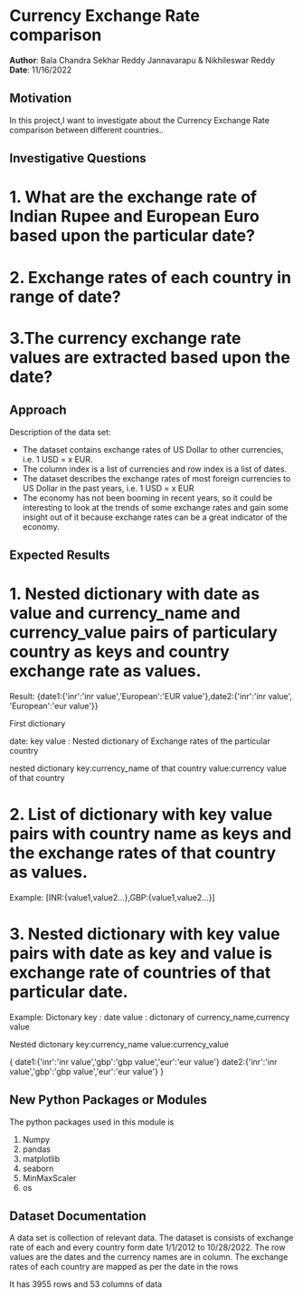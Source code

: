 # Currency Exchange Rate comparison

**Author**: Bala Chandra Sekhar Reddy Jannavarapu & Nikhileswar Reddy
**Date**: 11/16/2022


## Motivation 

In this project,I want to investigate about the Currency Exchange Rate comparison between different countries..


## Investigative Questions 

# 1. What are the exchange rate of Indian Rupee and European Euro based upon the particular date?



# 2. Exchange rates of each country in range of date?



# 3.The currency exchange rate values are extracted based upon the date?



## Approach 

Description of the data set:
* The dataset  contains exchange rates of US Dollar to other currencies, i.e. 1 USD = x EUR. 
* The column index is a list of currencies and row index is a list of dates.
* The dataset describes the exchange rates of most foreign currencies to US Dollar in the past years, i.e. 1 USD = x EUR
* The economy has not been booming in recent years, so it could be interesting to look at the trends of some exchange
 rates and gain some insight out of it because exchange rates can be a great indicator of the economy.

## Expected Results 


# 1. Nested dictionary with date as value and  currency_name and currency_value  pairs of particulary country as keys and country exchange rate as values.

Result:
{date1:{'inr':'inr value','European':'EUR value'},date2:{'inr':'inr value', 'European':'eur value'}}

First dictionary 

date: key
value : Nested dictionary of Exchange rates of the particular country 

nested dictionary
key:currency_name of that country
value:currency value of that country

# 2. List of dictionary with key value pairs with country name as keys and the exchange rates of that country as values.
Example: [INR:{value1,value2...},GBP:{value1,value2...}]

# 3. Nested dictionary with key value pairs with date as key and value is exchange rate of countries  of that particular date.
Example:
Dictonary 
key : date
value : dictonary of currency_name,currency value

Nested dictonary
key:currency_name
value:currency_value

{
date1:{'inr':'inr value','gbp':'gbp value','eur':'eur value'}
date2:{'inr':'inr value','gbp':'gbp value','eur':'eur value'}
}


## New Python Packages or Modules 

The python packages used in this module is 
1. Numpy
2. pandas
3. matplotlib
4. seaborn
5. MinMaxScaler
6. os



## Dataset Documentation

A data set is collection of relevant data.
The dataset is consists of exchange rate of each and every country form date 1/1/2012 to 10/28/2022.
The row values are the dates and the currency names are in column.
The exchange rates of each country are mapped as per the date in the rows


It has 3955 rows and 53 columns of data



